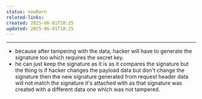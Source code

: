 ```yaml
---
status: newBorn
related-links: 
created: 2025-06-01T10:25
updated: 2025-06-01T10:25
---
```

---

- because after tampering with the data, hacker will have to generate the signature too which requires the secret key.
- he can just keep the signature as it is as it compares the signature but the thing is if hacker changes the payload data but don't change the signature then the new signature generated from request header data will not match the signature it's attached with as that signature was created with a different data one which was not tampered.

